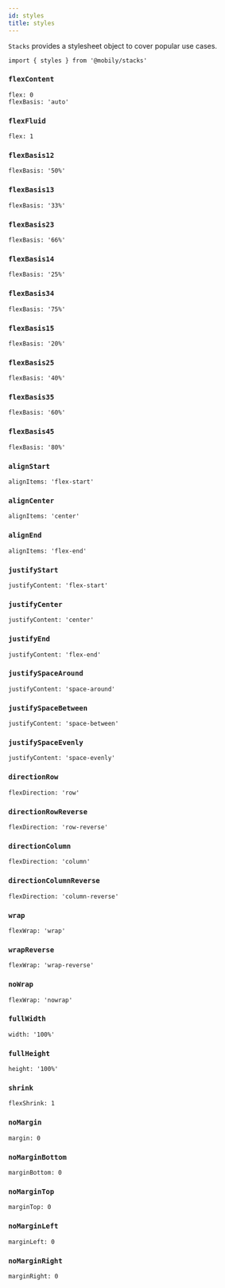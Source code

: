 ```yaml
---
id: styles
title: styles
---
```


`Stacks` provides a stylesheet object to cover popular use cases.

```tsx
import { styles } from '@mobily/stacks'
```

### `flexContent`

```tsx
flex: 0
flexBasis: 'auto'
```

### `flexFluid`

```tsx
flex: 1
```

### `flexBasis12`

```tsx
flexBasis: '50%'
```

### `flexBasis13`

```tsx
flexBasis: '33%'
```

### `flexBasis23`

```tsx
flexBasis: '66%'
```

### `flexBasis14`

```tsx
flexBasis: '25%'
```

### `flexBasis34`

```tsx
flexBasis: '75%'
```

### `flexBasis15`

```tsx
flexBasis: '20%'
```

### `flexBasis25`

```tsx
flexBasis: '40%'
```

### `flexBasis35`

```tsx
flexBasis: '60%'
```

### `flexBasis45`

```tsx
flexBasis: '80%'
```

### `alignStart`

```tsx
alignItems: 'flex-start'
```

### `alignCenter`

```tsx
alignItems: 'center'
```

### `alignEnd`

```tsx
alignItems: 'flex-end'
```

### `justifyStart`

```tsx
justifyContent: 'flex-start'
```

### `justifyCenter`

```tsx
justifyContent: 'center'
```

### `justifyEnd`

```tsx
justifyContent: 'flex-end'
```

### `justifySpaceAround`

```tsx
justifyContent: 'space-around'
```

### `justifySpaceBetween`

```tsx
justifyContent: 'space-between'
```

### `justifySpaceEvenly`

```tsx
justifyContent: 'space-evenly'
```

### `directionRow`

```tsx
flexDirection: 'row'
```

### `directionRowReverse`

```tsx
flexDirection: 'row-reverse'
```

### `directionColumn`

```tsx
flexDirection: 'column'
```

### `directionColumnReverse`

```tsx
flexDirection: 'column-reverse'
```

### `wrap`

```tsx
flexWrap: 'wrap'
```

### `wrapReverse`

```tsx
flexWrap: 'wrap-reverse'
```

### `noWrap`

```tsx
flexWrap: 'nowrap'
```

### `fullWidth`

```tsx
width: '100%'
```

### `fullHeight`

```tsx
height: '100%'
```

### `shrink`

```tsx
flexShrink: 1
```

### `noMargin`

```tsx
margin: 0
```

### `noMarginBottom`

```tsx
marginBottom: 0
```

### `noMarginTop`

```tsx
marginTop: 0
```

### `noMarginLeft`

```tsx
marginLeft: 0
```

### `noMarginRight`

```tsx
marginRight: 0
```
